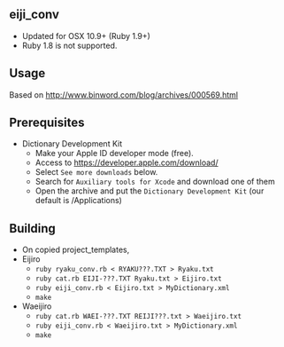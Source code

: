## eiji_conv
- Updated for OSX 10.9+ (Ruby 1.9+)
- Ruby 1.8 is not supported.

## Usage
Based on http://www.binword.com/blog/archives/000569.html

## Prerequisites
- Dictionary Development Kit
  - Make your Apple ID developer mode (free).
  - Access to https://developer.apple.com/download/
  - Select `See more downloads` below.
  - Search for `Auxiliary tools for Xcode` and download one of them
  - Open the archive and put the `Dictionary Development Kit` (our default is /Applications)

## Building
- On copied project_templates,
- Eijiro
  - `ruby ryaku_conv.rb < RYAKU???.TXT > Ryaku.txt`
  - `ruby cat.rb EIJI-???.TXT Ryaku.txt > Eijiro.txt`
  - `ruby eiji_conv.rb < Eijiro.txt > MyDictionary.xml`
  - `make`
- Waeijiro
  - `ruby cat.rb WAEI-???.TXT REIJI???.txt > Waeijiro.txt`
  - `ruby eiji_conv.rb < Waeijiro.txt > MyDictionary.xml`
  - `make`
